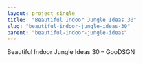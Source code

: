 ```yaml
---
layout: project_single
title:  "Beautiful Indoor Jungle Ideas 30"
slug: "beautiful-indoor-jungle-ideas-30"
parent: "beautiful-indoor-jungle-ideas"
---
```

Beautiful Indoor Jungle Ideas 30 – GooDSGN